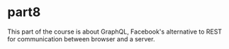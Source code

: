 # part8

This part of the course is about GraphQL, Facebook's alternative to REST for communication between browser and a server.
